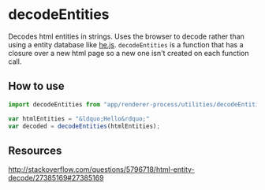 decodeEntities
==============
Decodes html entities in strings. Uses the browser to decode rather than using
a entity database like [he.js](https://github.com/mathiasbynens/he). `decodeEntities` is a function that has a closure over a new html page so a new one isn't created on each function call.

How to use
----------
```js
import decodeEntities from "app/renderer-process/utilities/decodeEntities";

var htmlEntities = "&ldquo;Hello&rdquo;"
var decoded = decodeEntities(htmlEntities);
```

Resources
---------
http://stackoverflow.com/questions/5796718/html-entity-decode/27385169#27385169
